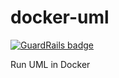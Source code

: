 # docker-uml

[![GuardRails badge](https://badges.production.guardrails.io/moul/docker-uml.svg)](https://www.guardrails.io)

Run UML in Docker


